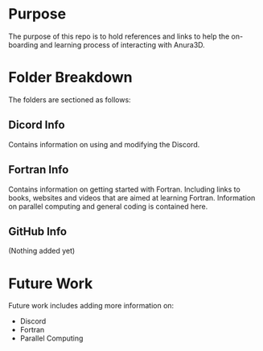 # Purpose
The purpose of this repo is to hold references and links to help the on-boarding and learning process of interacting with Anura3D.

# Folder Breakdown
The folders are sectioned as follows:

## Dicord Info
Contains information on using and modifying the Discord.

## Fortran Info 
Contains information on getting started with Fortran. Including links to books, websites and videos that are aimed at learning Fortran. Information on parallel computing and general coding is contained here.

## GitHub Info
(Nothing added yet)

# Future Work
Future work includes adding more information on:

* Discord
* Fortran
* Parallel Computing
 

